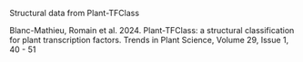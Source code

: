 Structural data from Plant-TFClass

Blanc-Mathieu, Romain et al. 2024. Plant-TFClass: a structural classification for plant transcription factors. Trends in Plant Science, Volume 29, Issue 1, 40 - 51

